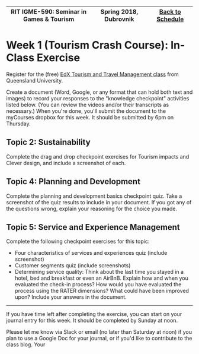 |  RIT IGME-590: Seminar in Games & Tourism | Spring 2018, Dubrovnik | [Back to Schedule](Schedule.md) |
|----|----|----|

# Week 1 (Tourism Crash Course): In-Class Exercise

Register for the (free) [EdX Tourism and Travel Management class](https://www.edx.org/course/tourism-travel-management-uqx-tourismx) from Queensland University.

Create a document (Word, Google, or any format that can hold both text and images) to record your responses to the "knowledge checkpoint" activities listed below. (You can review the videos and/or their transcripts as necessary.) When you're done, you'll submit the document to the myCourses dropbox for this week. It should be submitted by 6pm on Thursday. 

## Topic 2: Sustainability
Complete the drag and drop checkpoint exercises for Tourism impacts and Clever design, and include a screenshot of each. 

## Topic 4: Planning and Development
Complete the planning and development basics checkpoint quiz. Take a screenshot of the quiz results to include in your document. If you got any of the questions wrong, explain your reasoning for the choice you made. 

## Topic 5: Service and Experience Management
Complete the following checkpoint exercises for this topic:

* Four characteristics of services and experiences quiz (include screenshot)
* Customer segments quiz (include screenshots)
* Determining service quality: Think about the last time you stayed in a hotel, bed and breakfast or even an AirBnB. Explain how and when you evaluated the check-in process?  How would you have evaluated the process using the RATER dimensions?  What could have been improved upon? Include your answers in the document. 


<hr>
If you have time left after completing the exercise, you can start on your journal entry for this week. It should be completed by Sunday at noon. 

Please let me know via Slack or email (no later than Saturday at noon) if you plan to use a Google Doc for your journal, or if you'd like to contribute to the class blog. Your 

